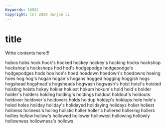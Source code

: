 ```yaml
---
Keywords: 16932
Copyright: (C) 2020 Junjie Li
---
```


# title

Write contents here!!!
 
hobos 
hobs 
hock 
hock's
hocked 
hockey 
hockey's 
hocking 
hocks 
hockshop 
hockshop's 
hockshops 
hod 
hod's
hodgepodge 
hodgepodge's 
hodgepodges 
hods 
hoe 
hoe's 
hoed 
hoedown 
hoedown's 
hoedowns
hoeing 
hoes 
hog 
hog's 
hogan 
hogan's 
hogans 
hogged 
hogging 
hoggish
hogs 
hogshead 
hogshead's 
hogsheads 
hogwash 
hogwash's 
hoist 
hoist's 
hoisted 
hoisting
hoists 
hokey 
hokier 
hokiest 
hokum 
hokum's 
hold 
hold's 
holder 
holder's
holders 
holding 
holding's 
holdings 
holdout 
holdout's 
holdouts 
holdover 
holdover's 
holdovers
holds 
holdup 
holdup's 
holdups 
hole 
hole's 
holed 
holes 
holiday 
holiday's
holidayed 
holidaying 
holidays 
holier 
holiest 
holiness 
holiness's 
holing 
holistic 
holler
holler's 
hollered 
hollering 
hollers 
hollies 
hollow 
hollow's 
hollowed 
hollower 
hollowest
hollowing 
hollowly 
hollowness 
hollowness's 
hollows 
